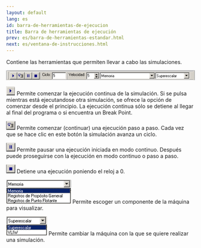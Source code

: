 ```yaml
---
layout: default
lang: es
id: barra-de-herramientas-de-ejecucion
title: Barra de herramientas de ejecución
prev: es/barra-de-herramientas-estandar.html
next: es/ventana-de-instrucciones.html
---
```


Contiene las herramientas que permiten llevar a cabo las simulaciones.

![](imgs/bm9.png)

![](imgs/bm10_result.png) Permite comenzar la ejecución continua de la simulación. Si se pulsa mientras está ejecutandose otra simulación, se ofrece la opción de comenzar desde el principio. La ejecución continua sólo se detiene al llegar al final del programa o si encuentra un Break Point.

![](imgs/bm11_result.png) Permite comenzar (continuar) una ejecución paso a paso. Cada vez que se hace clic en este botón la simulación avanza un ciclo.

![](imgs/bm12_result.png) Permite pausar una ejecución iniciada en modo continuo. Después puede proseguirse con la ejecución en modo continuo o paso a paso.

![](imgs/bm13_result.png) Detiene una ejecución poniendo el reloj a 0.

![](imgs/bm14_result.png) Permite escoger un componente de la máquina para visualizar.

![](imgs/bm15_result.png) Permite cambiar la máquina con la que se quiere realizar una simulación.
